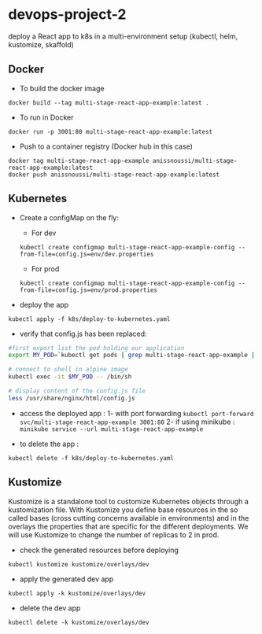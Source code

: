 # devops-project-2

deploy a React app to k8s in a multi-environment setup (kubectl, helm, kustomize, skaffold)

## Docker

- To build the docker image

```
docker build --tag multi-stage-react-app-example:latest .
```

- To run in Docker

```
docker run -p 3001:80 multi-stage-react-app-example:latest
```

- Push to a container registry (Docker hub in this case)

```
docker tag multi-stage-react-app-example anissnoussi/multi-stage-react-app-example:latest
docker push anissnoussi/multi-stage-react-app-example:latest

```

## Kubernetes

- Create a configMap on the fly:

  - For dev

  ```
  kubectl create configmap multi-stage-react-app-example-config --from-file=config.js=env/dev.properties
  ```

  - For prod

  ```
  kubectl create configmap multi-stage-react-app-example-config --from-file=config.js=env/prod.properties
  ```

- deploy the app

```
kubectl apply -f k8s/deploy-to-kubernetes.yaml
```

- verify that config.js has been replaced:

```bash
#first export list the pod holding our application
export MY_POD=`kubectl get pods | grep multi-stage-react-app-example | cut -f1 -d ' '`

# connect to shell in alpine image
kubectl exec -it $MY_POD -- /bin/sh

# display content of the config.js file
less /usr/share/nginx/html/config.js
```

- access the deployed app :
  1- with port forwarding `kubectl port-forward svc/multi-stage-react-app-example 3001:80`
  2- if using minikube : `minikube service --url multi-stage-react-app-example`

- to delete the app :

```
kubectl delete -f k8s/deploy-to-kubernetes.yaml
```

## Kustomize

Kustomize is a standalone tool to customize Kubernetes objects through a kustomization file.
With Kustomize you define base resources in the so called bases (cross cutting concerns available in environments) and in the overlays the properties that are specific for the different deployments.
We will use Kustomize to change the number of replicas to 2 in prod.

- check the generated resources before deploying

```
kubectl kustomize kustomize/overlays/dev
```

- apply the generated dev app

```
kubectl apply -k kustomize/overlays/dev
```

- delete the dev app

```
kubectl delete -k kustomize/overlays/dev
```
